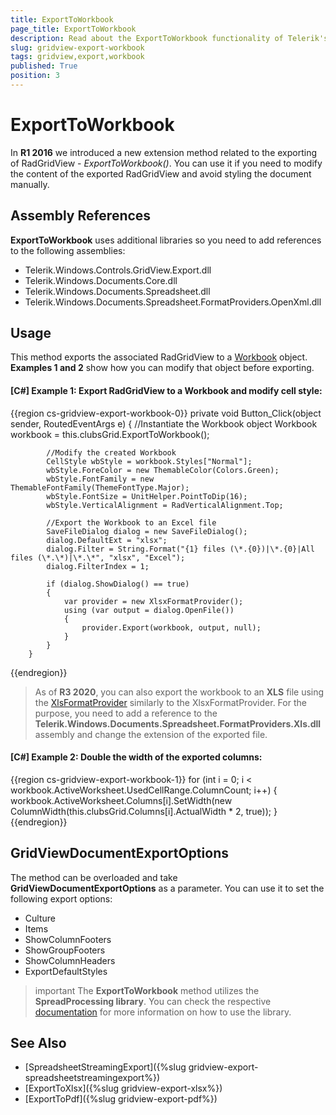 ```yaml
---
title: ExportToWorkbook
page_title: ExportToWorkbook
description: Read about the ExportToWorkbook functionality of Telerik's {{ site.framework_name }} DataGrid used to modify the content of the exported grid and avoid styling the document manually.
slug: gridview-export-workbook
tags: gridview,export,workbook
published: True
position: 3
---
```


# ExportToWorkbook

In __R1 2016__ we introduced a new extension method related to the exporting of RadGridView - *ExportToWorkbook()*. You can use it if you need to modify the content of the exported RadGridView and avoid styling the document manually.

## Assembly References

__ExportToWorkbook__ uses additional libraries so you need to add references to the following assemblies:

* Telerik.Windows.Controls.GridView.Export.dll
* Telerik.Windows.Documents.Core.dll
* Telerik.Windows.Documents.Spreadsheet.dll 
* Telerik.Windows.Documents.Spreadsheet.FormatProviders.OpenXml.dll

## Usage

This method exports the associated RadGridView to a [Workbook](https://docs.telerik.com/devtools/document-processing/libraries/radspreadprocessing/working-with-workbooks/working-with-workbooks-what-is-workbook) object. **Examples 1 and 2** show how you can modify that object before exporting.

#### __[C#] Example 1: Export RadGridView to a Workbook and modify cell style:__
{{region cs-gridview-export-workbook-0}}
	  private void Button_Click(object sender, RoutedEventArgs e)
        {
			//Instantiate the Workbook object
            Workbook workbook = this.clubsGrid.ExportToWorkbook();

			//Modify the created Workbook
            CellStyle wbStyle = workbook.Styles["Normal"];
            wbStyle.ForeColor = new ThemableColor(Colors.Green);
            wbStyle.FontFamily = new ThemableFontFamily(ThemeFontType.Major);
            wbStyle.FontSize = UnitHelper.PointToDip(16);
            wbStyle.VerticalAlignment = RadVerticalAlignment.Top;

			//Export the Workbook to an Excel file
            SaveFileDialog dialog = new SaveFileDialog();
            dialog.DefaultExt = "xlsx";
            dialog.Filter = String.Format("{1} files (\*.{0})|\*.{0}|All files (\*.\*)|\*.\*", "xlsx", "Excel");
            dialog.FilterIndex = 1;

            if (dialog.ShowDialog() == true)
            {
                var provider = new XlsxFormatProvider();
                using (var output = dialog.OpenFile())
                {
                    provider.Export(workbook, output, null);
                }
            }
        }
{{endregion}}

>As of **R3 2020**, you can also export the workbook to an **XLS** file using the [XlsFormatProvider](https://docs.telerik.com/devtools/document-processing/libraries/radspreadprocessing/formats-and-conversion/xls/xlsformatprovider) similarly to the XlsxFormatProvider. For the purpose, you need to add a reference to the **Telerik.Windows.Documents.Spreadsheet.FormatProviders.Xls.dll** assembly and change the extension of the exported file.

#### __[C#] Example 2: Double the width of the exported columns:__
{{region cs-gridview-export-workbook-1}}
    for (int i = 0; i < workbook.ActiveWorksheet.UsedCellRange.ColumnCount; i++)
    {
        workbook.ActiveWorksheet.Columns[i].SetWidth(new ColumnWidth(this.clubsGrid.Columns[i].ActualWidth * 2, true));
    }
{{endregion}}

## GridViewDocumentExportOptions

The method can be overloaded and take __GridViewDocumentExportOptions__ as a parameter. You can use it to set the following export options:

* Culture
* Items
* ShowColumnFooters
* ShowGroupFooters
* ShowColumnHeaders
* ExportDefaultStyles  

>important The __ExportToWorkbook__ method utilizes the **SpreadProcessing library**. You can check the respective [documentation](https://docs.telerik.com/devtools/document-processing/libraries/radspreadprocessing/overview) for more information on how to use the library.

## See Also

* [SpreadsheetStreamingExport]({%slug gridview-export-spreadsheetstreamingexport%})
* [ExportToXlsx]({%slug gridview-export-xlsx%})
* [ExportToPdf]({%slug gridview-export-pdf%})
